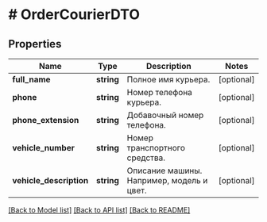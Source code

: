 # # OrderCourierDTO

## Properties

Name | Type | Description | Notes
------------ | ------------- | ------------- | -------------
**full_name** | **string** | Полное имя курьера. | [optional]
**phone** | **string** | Номер телефона курьера. | [optional]
**phone_extension** | **string** | Добавочный номер телефона. | [optional]
**vehicle_number** | **string** | Номер транспортного средства. | [optional]
**vehicle_description** | **string** | Описание машины. Например, модель и цвет. | [optional]

[[Back to Model list]](../../README.md#models) [[Back to API list]](../../README.md#endpoints) [[Back to README]](../../README.md)
